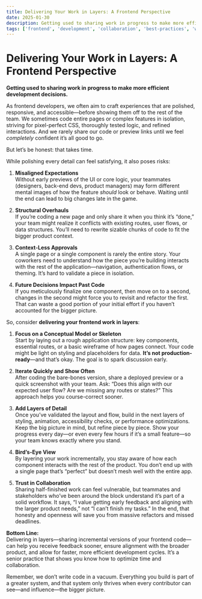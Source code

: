 ```yaml
---
title: Delivering Your Work in Layers: A Frontend Perspective
date: 2025-01-30
description: Getting used to sharing work in progress to make more efficient development decisions.
tags: ['frontend', 'development', 'collaboration', 'best-practices', 'workflow']
---
```


# Delivering Your Work in Layers: A Frontend Perspective

**Getting used to sharing work in progress to make more efficient development decisions.**

As frontend developers, we often aim to craft experiences that are polished, responsive, and accessible—before showing them off to the rest of the team. We sometimes code entire pages or complex features in isolation, striving for pixel-perfect CSS, thoroughly tested logic, and refined interactions. And we rarely share our code or preview links until we feel *completely* confident it’s all good to go.

But let’s be honest: that takes time.

While polishing every detail can feel satisfying, it also poses risks:

1. **Misaligned Expectations**  
   Without early previews of the UI or core logic, your teammates (designers, back-end devs, product managers) may form different mental images of how the feature *should* look or behave. Waiting until the end can lead to big changes late in the game.

2. **Structural Overhauls**  
   If you’re coding a new page and only share it when you think it’s “done,” your team might realize it conflicts with existing routes, user flows, or data structures. You’ll need to rewrite sizable chunks of code to fit the bigger product context.

3. **Context-Less Approvals**  
   A single page or a single component is rarely the entire story. Your coworkers need to understand how the piece you’re building interacts with the rest of the application—navigation, authentication flows, or theming. It’s hard to validate a piece in isolation.

4. **Future Decisions Impact Past Code**  
   If you meticulously finalize one component, then move on to a second, changes in the second might force you to revisit and refactor the first. That can waste a good portion of your initial effort if you haven’t accounted for the bigger picture.

So, consider **delivering your frontend work in layers**:

1. **Focus on a Conceptual Model or Skeleton**  
   Start by laying out a rough application structure: key components, essential routes, or a basic wireframe of how pages connect. Your code might be light on styling and placeholders for data. **It’s not production-ready**—and that’s okay. The goal is to spark discussion early.

2. **Iterate Quickly and Show Often**  
   After coding the bare-bones version, share a deployed preview or a quick screenshot with your team. Ask: “Does this align with our expected user flow? Are we missing any routes or states?” This approach helps you course-correct sooner.

3. **Add Layers of Detail**  
   Once you’ve validated the layout and flow, build in the next layers of styling, animation, accessibility checks, or performance optimizations. Keep the big picture in mind, but refine piece by piece. Show your progress every day—or even every few hours if it’s a small feature—so your team knows exactly where you stand.

4. **Bird’s-Eye View**  
   By layering your work incrementally, you stay aware of how each component interacts with the rest of the product. You don’t end up with a single page that’s “perfect” but doesn’t mesh well with the entire app.

5. **Trust in Collaboration**  
   Sharing half-finished work can feel vulnerable, but teammates and stakeholders who’ve been around the block understand it’s part of a solid workflow. It says, “I value getting early feedback and aligning with the larger product needs,” not “I can’t finish my tasks.” In the end, that honesty and openness will save you from massive refactors and missed deadlines.

**Bottom Line:**  
Delivering in layers—sharing incremental versions of your frontend code—can help you receive feedback sooner, ensure alignment with the broader product, and allow for faster, more efficient development cycles. It’s a senior practice that shows you know how to optimize time and collaboration.

Remember, we don’t write code in a vacuum. Everything you build is part of a greater system, and that system only thrives when every contributor can see—and influence—the bigger picture.
